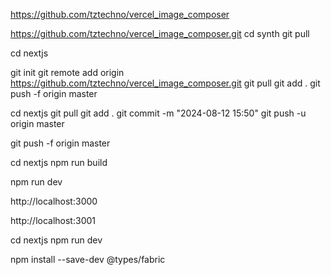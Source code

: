 https://github.com/tztechno/vercel_image_composer

https://github.com/tztechno/vercel_image_composer.git
cd synth
git pull


cd nextjs

git init
git remote add origin https://github.com/tztechno/vercel_image_composer.git
git pull 
git add .
git push -f origin master


cd nextjs
git pull
git add .
git commit -m "2024-08-12 15:50"
git push -u origin master

git push -f origin master

cd nextjs
npm run build

npm run dev

http://localhost:3000

http://localhost:3001


cd nextjs
npm run dev

npm install --save-dev @types/fabric


